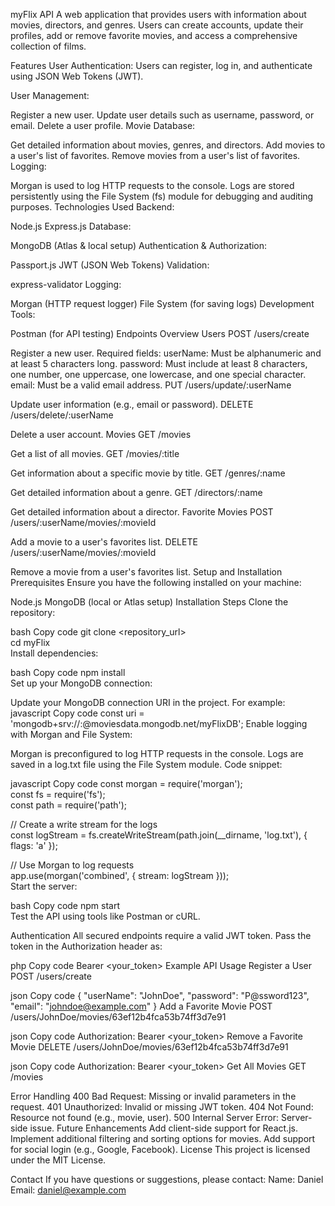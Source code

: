 myFlix API
A web application that provides users with information about movies, directors, and genres. Users can create accounts, update their profiles, add or remove favorite movies, and access a comprehensive collection of films.

Features
User Authentication:
Users can register, log in, and authenticate using JSON Web Tokens (JWT).

User Management:

Register a new user.
Update user details such as username, password, or email.
Delete a user profile.
Movie Database:

Get detailed information about movies, genres, and directors.
Add movies to a user's list of favorites.
Remove movies from a user's list of favorites.
Logging:

Morgan is used to log HTTP requests to the console.
Logs are stored persistently using the File System (fs) module for debugging and auditing purposes.
Technologies Used
Backend:

Node.js
Express.js
Database:

MongoDB (Atlas & local setup)
Authentication & Authorization:

Passport.js
JWT (JSON Web Tokens)
Validation:

express-validator
Logging:

Morgan (HTTP request logger)
File System (for saving logs)
Development Tools:

Postman (for API testing)
Endpoints Overview
Users
POST /users/create

Register a new user.
Required fields:
userName: Must be alphanumeric and at least 5 characters long.
password: Must include at least 8 characters, one number, one uppercase, one lowercase, and one special character.
email: Must be a valid email address.
PUT /users/update/:userName

Update user information (e.g., email or password).
DELETE /users/delete/:userName

Delete a user account.
Movies
GET /movies

Get a list of all movies.
GET /movies/:title

Get information about a specific movie by title.
GET /genres/:name

Get detailed information about a genre.
GET /directors/:name

Get detailed information about a director.
Favorite Movies
POST /users/:userName/movies/:movieId

Add a movie to a user's favorites list.
DELETE /users/:userName/movies/:movieId

Remove a movie from a user's favorites list.
Setup and Installation
Prerequisites
Ensure you have the following installed on your machine:

Node.js
MongoDB (local or Atlas setup)
Installation Steps
Clone the repository:

bash
Copy code
git clone <repository_url>  
cd myFlix  
Install dependencies:

bash
Copy code
npm install  
Set up your MongoDB connection:

Update your MongoDB connection URI in the project. For example:
javascript
Copy code
const uri = 'mongodb+srv://<username>:<password>@moviesdata.mongodb.net/myFlixDB';
Enable logging with Morgan and File System:

Morgan is preconfigured to log HTTP requests in the console.
Logs are saved in a log.txt file using the File System module.
Code snippet:

javascript
Copy code
const morgan = require('morgan');  
const fs = require('fs');  
const path = require('path');  

// Create a write stream for the logs  
const logStream = fs.createWriteStream(path.join(__dirname, 'log.txt'), { flags: 'a' });  

// Use Morgan to log requests  
app.use(morgan('combined', { stream: logStream }));  
Start the server:

bash
Copy code
npm start  
Test the API using tools like Postman or cURL.

Authentication
All secured endpoints require a valid JWT token. Pass the token in the Authorization header as:

php
Copy code
Bearer <your_token>
Example API Usage
Register a User
POST /users/create

json
Copy code
{
  "userName": "JohnDoe",
  "password": "P@ssword123",
  "email": "johndoe@example.com"
}
Add a Favorite Movie
POST /users/JohnDoe/movies/63ef12b4fca53b74ff3d7e91

json
Copy code
Authorization: Bearer <your_token>
Remove a Favorite Movie
DELETE /users/JohnDoe/movies/63ef12b4fca53b74ff3d7e91

json
Copy code
Authorization: Bearer <your_token>
Get All Movies
GET /movies

Error Handling
400 Bad Request: Missing or invalid parameters in the request.
401 Unauthorized: Invalid or missing JWT token.
404 Not Found: Resource not found (e.g., movie, user).
500 Internal Server Error: Server-side issue.
Future Enhancements
Add client-side support for React.js.
Implement additional filtering and sorting options for movies.
Add support for social login (e.g., Google, Facebook).
License
This project is licensed under the MIT License.

Contact
If you have questions or suggestions, please contact:
Name: Daniel
Email: daniel@example.com
